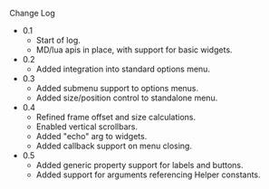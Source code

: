 
Change Log

* 0.1
  - Start of log.
  - MD/lua apis in place, with support for basic widgets.
* 0.2
  - Added integration into standard options menu.
* 0.3
  - Added submenu support to options menus.
  - Added size/position control to standalone menu.
* 0.4
  - Refined frame offset and size calculations.
  - Enabled vertical scrollbars.
  - Added "echo" arg to widgets.
  - Added callback support on menu closing.
* 0.5
  - Added generic property support for labels and buttons.
  - Added support for arguments referencing Helper constants.
